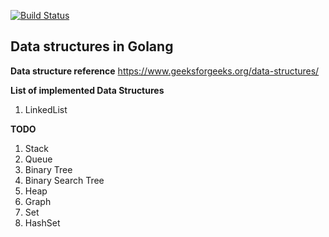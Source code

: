 
[![Build Status](https://travis-ci.org/amithnair91/gods.svg?branch=master)](https://travis-ci.org/amithnair91/gods)

## Data structures in Golang

**Data structure reference**
https://www.geeksforgeeks.org/data-structures/

**List of implemented Data Structures**

1. LinkedList


**TODO**


1. Stack
2. Queue
3. Binary Tree
4. Binary Search Tree
5. Heap
6. Graph
7. Set
8. HashSet
